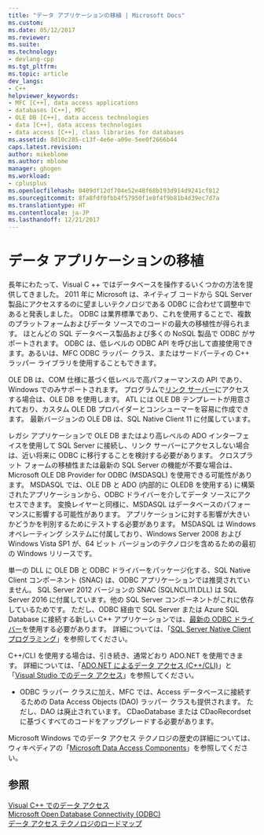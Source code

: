```yaml
---
title: "データ アプリケーションの移植 | Microsoft Docs"
ms.custom: 
ms.date: 05/12/2017
ms.reviewer: 
ms.suite: 
ms.technology:
- devlang-cpp
ms.tgt_pltfrm: 
ms.topic: article
dev_langs:
- C++
helpviewer_keywords:
- MFC [C++], data access applications
- databases [C++], MFC
- OLE DB [C++], data access technologies
- data [C++], data access technologies
- data access [C++], class libraries for databases
ms.assetid: 8d10c285-c13f-4e6e-a09e-5ee0f2666b44
caps.latest.revision: 
author: mikeblome
ms.author: mblome
manager: ghogen
ms.workload:
- cplusplus
ms.openlocfilehash: 0409df12df704e52e48f68b193d914d9241cf812
ms.sourcegitcommit: 8fa8fdf0fbb4f57950f1e8f4f9b81b4d39ec7d7a
ms.translationtype: HT
ms.contentlocale: ja-JP
ms.lasthandoff: 12/21/2017
---
```

# <a name="porting-data-applications"></a>データ アプリケーションの移植
長年にわたって、Visual C ++ ではデータベースを操作するいくつかの方法を提供してきました。 2011 年に Microsoft は、ネイティブ コードから SQL Server 製品にアクセスするのに望ましいテクノロジである ODBC に合わせて調整中であると発表しました。 ODBC は業界標準であり、これを使用することで、複数のプラットフォームおよびデータ ソースでのコードの最大の移植性が得られます。 ほとんどの SQL データベース製品および多くの NoSQL 製品で ODBC がサポートされます。 ODBC は、低レベルの ODBC API を呼び出して直接使用できます。あるいは、MFC ODBC ラッパー クラス、またはサードパーティの C++ ラッパー ライブラリを使用することもできます。 

OLE DB は、COM 仕様に基づく低レベルで高パフォーマンスの API であり、Windows でのみサポートされます。 プログラムで[リンク サーバー](/sql/relational-databases/linked-servers/linked-servers-database-engine)にアクセスする場合は、OLE DB を使用します。 ATL には OLE DB テンプレートが用意されており、カスタム OLE DB プロバイダーとコンシューマーを容易に作成できます。 最新バージョンの OLE DB は、SQL Native Client 11 に付属しています。  

レガシ アプリケーションで OLE DB またはより高レベルの ADO インターフェイスを使用して SQL Server に接続し、リンク サーバーにアクセスしない場合は、近い将来に ODBC に移行することを検討する必要があります。 クロスプラット フォームの移植性または最新の SQL Server の機能が不要な場合は、Microsoft OLE DB Provider for ODBC (MSDASQL) を使用できる可能性があります。  MSDASQL では、OLE DB と ADO (内部的に OLEDB を使用する) に構築されたアプリケーションから、ODBC ドライバーを介してデータ ソースにアクセスできます。 変換レイヤーと同様に、MSDASQL はデータベースのパフォーマンスに影響する可能性があります。 アプリケーションに対する影響が大きいかどうかを判別するためにテストする必要があります。 MSDASQL は Windows オペレーティング システムに付属しており、Windows Server 2008 および Windows Vista SP1 が、64 ビット バージョンのテクノロジを含めるための最初の Windows リリースです。

単一の DLL に OLE DB と ODBC ドライバーをパッケージ化する、SQL Native Client コンポーネント (SNAC) は、ODBC アプリケーションでは推奨されていません。 SQL Server 2012 バージョンの SNAC (SQLNCLI11.DLL) は SQL Server 2016 に付属しています。他の SQL Server コンポーネントがこれに依存しているためです。 ただし、ODBC 経由で SQL Server または Azure SQL Database に接続する新しい C++ アプリケーションでは、[最新の ODBC ドライバー](https://docs.microsoft.com/en-us/sql/connect/odbc/download-odbc-driver-for-sql-server)を使用する必要があります。 詳細については、「[SQL Server Native Client プログラミング](/sql/relational-databases/native-client/sql-server-native-client-programming)」を参照してください。

C++/CLI を使用する場合は、引き続き、通常どおり ADO.NET を使用できます。 詳細については、「[ADO.NET によるデータ アクセス (C++/CLI)](../dotnet/data-access-using-adonet-cpp-cli.md)」と「[Visual Studio でのデータ アクセス](/visualstudio/data-tools/accessing-data-in-visual-studio)」を参照してください。  
  
-   ODBC ラッパー クラスに加え、MFC では、Access データベースに接続するための Data Access Objects (DAO) ラッパー クラスも提供されます。  ただし、DAO は廃止されています。 CDaoDatabase または CDaoRecordset に基づくすべてのコードをアップグレードする必要があります。 

Microsoft Windows でのデータ アクセス テクノロジの歴史の詳細については、ウィキペディアの「[Microsoft Data Access Components](https://en.wikipedia.org/wiki/Microsoft_Data_Access_Components)」を参照してください。  

## <a name="see-also"></a>参照  
 [Visual C++ でのデータ アクセス](../data/data-access-in-cpp.md)  
 [Microsoft Open Database Connectivity (ODBC)](https://docs.microsoft.com/sql/odbc/microsoft-open-database-connectivity-odbc)  
 [データ アクセス テクノロジのロードマップ](https://msdn.microsoft.com/en-us/library/ms810810.aspx)  